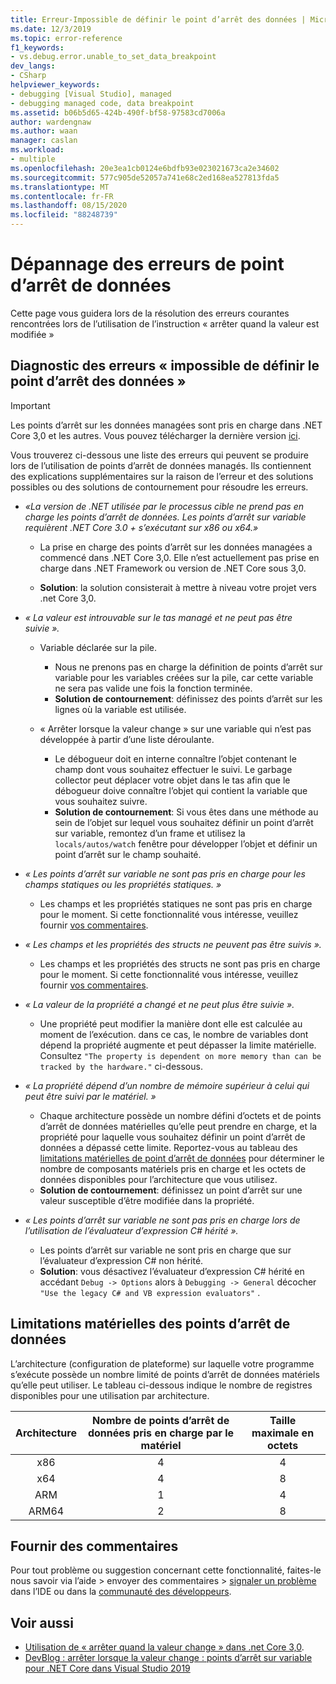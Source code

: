 ```yaml
---
title: Erreur-Impossible de définir le point d’arrêt des données | Microsoft Docs
ms.date: 12/3/2019
ms.topic: error-reference
f1_keywords:
- vs.debug.error.unable_to_set_data_breakpoint
dev_langs:
- CSharp
helpviewer_keywords:
- debugging [Visual Studio], managed
- debugging managed code, data breakpoint
ms.assetid: b06b5d65-424b-490f-bf58-97583cd7006a
author: wardengnaw
ms.author: waan
manager: caslan
ms.workload:
- multiple
ms.openlocfilehash: 20e3ea1cb0124e6bdfb93e023021673ca2e34602
ms.sourcegitcommit: 577c905de52057a741e68c2ed168ea527813fda5
ms.translationtype: MT
ms.contentlocale: fr-FR
ms.lasthandoff: 08/15/2020
ms.locfileid: "88248739"
---
```

# <a name="troubleshooting-data-breakpoint-errors"></a>Dépannage des erreurs de point d’arrêt de données
Cette page vous guidera lors de la résolution des erreurs courantes rencontrées lors de l’utilisation de l’instruction « arrêter quand la valeur est modifiée »

## <a name="diagnosing-unable-to-set-data-breakpoint-errors"></a>Diagnostic des erreurs « impossible de définir le point d’arrêt des données »
> [!IMPORTANT]
> Les points d’arrêt sur les données managées sont pris en charge dans .NET Core 3,0 et les autres. Vous pouvez télécharger la dernière version [ici](https://dotnet.microsoft.com/download).

Vous trouverez ci-dessous une liste des erreurs qui peuvent se produire lors de l’utilisation de points d’arrêt de données managés. Ils contiennent des explications supplémentaires sur la raison de l’erreur et des solutions possibles ou des solutions de contournement pour résoudre les erreurs.

- *«La version de .NET utilisée par le processus cible ne prend pas en charge les points d’arrêt de données. Les points d’arrêt sur variable requièrent .NET Core 3.0 + s’exécutant sur x86 ou x64.»*

  - La prise en charge des points d’arrêt sur les données managées a commencé dans .NET Core 3,0. Elle n’est actuellement pas prise en charge dans .NET Framework ou version de .NET Core sous 3,0. 
    
  - **Solution**: la solution consisterait à mettre à niveau votre projet vers .net Core 3,0.

- *« La valeur est introuvable sur le tas managé et ne peut pas être suivie ».*
  - Variable déclarée sur la pile.
    - Nous ne prenons pas en charge la définition de points d’arrêt sur variable pour les variables créées sur la pile, car cette variable ne sera pas valide une fois la fonction terminée.
    - **Solution de contournement**: définissez des points d’arrêt sur les lignes où la variable est utilisée.

  - « Arrêter lorsque la valeur change » sur une variable qui n’est pas développée à partir d’une liste déroulante.
    - Le débogueur doit en interne connaître l’objet contenant le champ dont vous souhaitez effectuer le suivi. Le garbage collector peut déplacer votre objet dans le tas afin que le débogueur doive connaître l’objet qui contient la variable que vous souhaitez suivre. 
    - **Solution de contournement**: Si vous êtes dans une méthode au sein de l’objet sur lequel vous souhaitez définir un point d’arrêt sur variable, remontez d’un frame et utilisez la `locals/autos/watch` fenêtre pour développer l’objet et définir un point d’arrêt sur le champ souhaité.

- *« Les points d’arrêt sur variable ne sont pas pris en charge pour les champs statiques ou les propriétés statiques. »*
    
  - Les champs et les propriétés statiques ne sont pas pris en charge pour le moment. Si cette fonctionnalité vous intéresse, veuillez fournir [vos commentaires](#provide-feedback).

- *« Les champs et les propriétés des structs ne peuvent pas être suivis ».*

  - Les champs et les propriétés des structs ne sont pas pris en charge pour le moment. Si cette fonctionnalité vous intéresse, veuillez fournir [vos commentaires](#provide-feedback).

- *« La valeur de la propriété a changé et ne peut plus être suivie ».*

  - Une propriété peut modifier la manière dont elle est calculée au moment de l’exécution. dans ce cas, le nombre de variables dont dépend la propriété augmente et peut dépasser la limite matérielle. Consultez `"The property is dependent on more memory than can be tracked by the hardware."` ci-dessous.

- *« La propriété dépend d’un nombre de mémoire supérieur à celui qui peut être suivi par le matériel. »*
    
  - Chaque architecture possède un nombre défini d’octets et de points d’arrêt de données matérielles qu’elle peut prendre en charge, et la propriété pour laquelle vous souhaitez définir un point d’arrêt de données a dépassé cette limite. Reportez-vous au tableau des [limitations matérielles de point d’arrêt de données](#data-breakpoint-hardware-limitations) pour déterminer le nombre de composants matériels pris en charge et les octets de données disponibles pour l’architecture que vous utilisez. 
  - **Solution de contournement**: définissez un point d’arrêt sur une valeur susceptible d’être modifiée dans la propriété.

- *« Les points d’arrêt sur variable ne sont pas pris en charge lors de l’utilisation de l’évaluateur d’expression C# hérité ».*

  - Les points d’arrêt sur variable ne sont pris en charge que sur l’évaluateur d’expression C# non hérité. 
  - **Solution**: vous désactivez l’évaluateur d’expression C# hérité en accédant `Debug -> Options` alors à `Debugging -> General` décocher `"Use the legacy C# and VB expression evaluators"` .

## <a name="data-breakpoint-hardware-limitations"></a>Limitations matérielles des points d’arrêt de données

L’architecture (configuration de plateforme) sur laquelle votre programme s’exécute possède un nombre limité de points d’arrêt de données matériels qu’elle peut utiliser. Le tableau ci-dessous indique le nombre de registres disponibles pour une utilisation par architecture.

| Architecture | Nombre de points d’arrêt de données pris en charge par le matériel | Taille maximale en octets|
| :-------------: |:-------------:| :-------------:|
| x86 | 4 | 4 |
| x64 | 4 | 8 |
| ARM | 1 | 4 |
| ARM64 | 2 | 8 |

## <a name="provide-feedback"></a>Fournir des commentaires

Pour tout problème ou suggestion concernant cette fonctionnalité, faites-le nous savoir via l’aide > envoyer des commentaires > [signaler un problème](../ide/how-to-report-a-problem-with-visual-studio.md) dans l’IDE ou dans la [communauté des développeurs](https://developercommunity.visualstudio.com/).

## <a name="see-also"></a>Voir aussi

- [Utilisation de « arrêter quand la valeur change » dans .net Core 3,0](using-breakpoints.md#BKMK_set_a_data_breakpoint_native_cplusplus).
- [DevBlog : arrêter lorsque la valeur change : points d’arrêt sur variable pour .NET Core dans Visual Studio 2019](https://devblogs.microsoft.com/visualstudio/break-when-value-changes-data-breakpoints-for-net-core-in-visual-studio-2019/)
